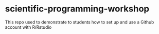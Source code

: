 # scientific-programming-workshop
This repo used to demonstrate to students how to set up and use a Github account with R/Rstudio
